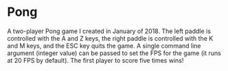 # Pong
A two-player Pong game I created in January of 2018. The left paddle is controlled with the A and Z keys, the right paddle is controlled with the K and M keys, and the ESC key quits the game. A single command line argument (integer value) can be passed to set the FPS for the game (it runs at 20 FPS by default). The first player to score five times wins! 
